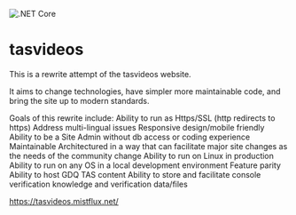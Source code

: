 ![.NET Core](https://github.com/adelikat/tasvideos/workflows/.NET%20Core/badge.svg)

# tasvideos
This is a rewrite attempt of the tasvideos website.

It aims to change technologies, have simpler more maintainable code, and bring the site up to modern standards.

Goals of this rewrite include:
Ability to run as Https/SSL (http redirects to https)
Address multi-lingual issues
Responsive design/mobile friendly
Ability to be a Site Admin without db access or coding experience
Maintainable
Architectured in a way that can facilitate major site changes as the needs of the community change
Ability to run on Linux in production
Ability to run on any OS in a local development environment
Feature parity
Ability to host GDQ TAS content
Ability to store and facilitate console verification knowledge and verification data/files

https://tasvideos.mistflux.net/

